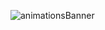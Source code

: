 ![animationsBanner](https://github.com/user-attachments/assets/6c97d01f-54bc-4581-9aba-57b2e960735a)
